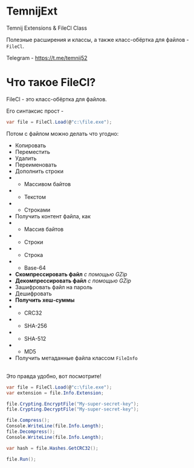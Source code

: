 # TemnijExt
Temnij Extensions &amp; FileCl Class

Полезные расширения и классы, а также класс-обёртка для файлов - `FileCl`.

Telegram - https://t.me/temnij52

# Что такое FileCl?
FileCl - это класс-обёртка для файлов.

Его синтаксис прост - 
```cs
var file = FileCl.Load(@"c:\file.exe");
```
Потом с файлом можно делать что угодно: <br>
-	Копировать
-	Перемеcтить
-	Удалить
-	Переименовать
-	Дополнить строки
-	-	Массивом байтов
-	-	Текстом
-	-	Строками
-	Получить контент файла, как
-	-	Массив байтов
-	-	Строки
-	-	Строка
-	-	Base-64
-	**Скомпрессировать файл** _с помощью GZip_
-	**Декомпрессировать файл** _с помощью GZip_
-	Зашифровать файл на пароль
-	Дешифровать
-	**Получить хеш-суммы**
-	- CRC32
-	- SHA-256
-	- SHA-512
- - MD5
-	Получить метаданные файла классом `FileInfo` 
<br>
Это правда удобно, вот посмотрите!<br>

```cs
var file = FileCl.Load(@"c:\file.exe");
var extension = file.Info.Extension;

file.Crypting.EncryptFile("My-super-secret-key");
file.Crypting.DecryptFile("My-super-secret-key");

file.Compress();
Console.WriteLine(file.Info.Length);
file.Decompress();
Console.WriteLine(file.Info.Length);

var hash = file.Hashes.GetCRC32();

file.Run();
```

